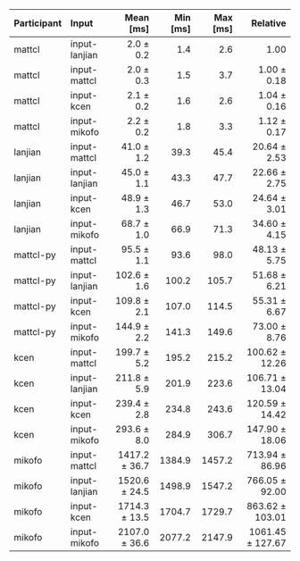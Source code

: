 | Participant | Input | Mean [ms] | Min [ms] | Max [ms] | Relative |
|:---|:---|---:|---:|---:|---:|
| mattcl | input-lanjian | 2.0 ± 0.2 | 1.4 | 2.6 | 1.00 |
| mattcl | input-mattcl | 2.0 ± 0.3 | 1.5 | 3.7 | 1.00 ± 0.18 |
| mattcl | input-kcen | 2.1 ± 0.2 | 1.6 | 2.6 | 1.04 ± 0.16 |
| mattcl | input-mikofo | 2.2 ± 0.2 | 1.8 | 3.3 | 1.12 ± 0.17 |
| lanjian | input-mattcl | 41.0 ± 1.2 | 39.3 | 45.4 | 20.64 ± 2.53 |
| lanjian | input-lanjian | 45.0 ± 1.1 | 43.3 | 47.7 | 22.66 ± 2.75 |
| lanjian | input-kcen | 48.9 ± 1.3 | 46.7 | 53.0 | 24.64 ± 3.01 |
| lanjian | input-mikofo | 68.7 ± 1.0 | 66.9 | 71.3 | 34.60 ± 4.15 |
| mattcl-py | input-mattcl | 95.5 ± 1.1 | 93.6 | 98.0 | 48.13 ± 5.75 |
| mattcl-py | input-lanjian | 102.6 ± 1.6 | 100.2 | 105.7 | 51.68 ± 6.21 |
| mattcl-py | input-kcen | 109.8 ± 2.1 | 107.0 | 114.5 | 55.31 ± 6.67 |
| mattcl-py | input-mikofo | 144.9 ± 2.2 | 141.3 | 149.6 | 73.00 ± 8.76 |
| kcen | input-mattcl | 199.7 ± 5.2 | 195.2 | 215.2 | 100.62 ± 12.26 |
| kcen | input-lanjian | 211.8 ± 5.9 | 201.9 | 223.6 | 106.71 ± 13.04 |
| kcen | input-kcen | 239.4 ± 2.8 | 234.8 | 243.6 | 120.59 ± 14.42 |
| kcen | input-mikofo | 293.6 ± 8.0 | 284.9 | 306.7 | 147.90 ± 18.06 |
| mikofo | input-mattcl | 1417.2 ± 36.7 | 1384.9 | 1457.2 | 713.94 ± 86.96 |
| mikofo | input-lanjian | 1520.6 ± 24.5 | 1498.9 | 1547.2 | 766.05 ± 92.00 |
| mikofo | input-kcen | 1714.3 ± 13.5 | 1704.7 | 1729.7 | 863.62 ± 103.01 |
| mikofo | input-mikofo | 2107.0 ± 36.6 | 2077.2 | 2147.9 | 1061.45 ± 127.67 |
